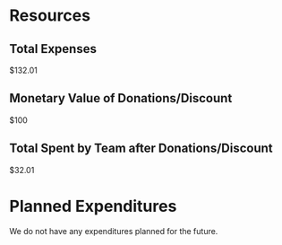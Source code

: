 # Resources
## Total Expenses
$132.01

## Monetary Value of Donations/Discount
$100

## Total Spent by Team after Donations/Discount
$32.01

# Planned Expenditures
We do not have any expenditures planned for the future. 

